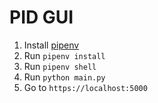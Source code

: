 # PID GUI

1. Install [pipenv](https://github.com/pypa/pipenv)
2. Run `pipenv install`
3. Run `pipenv shell`
4. Run `python main.py`
5. Go to `https://localhost:5000`


